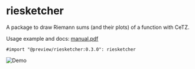 # riesketcher

A package to draw Riemann sums (and their plots) of a function with CeTZ.

Usage example and docs: [manual.pdf](https://github.com/ThatOneCalculator/riesketcher/blob/main/manual.pdf)

```typst
#import "@preview/riesketcher:0.3.0": riesketcher
```

![Demo](https://github.com/ThatOneCalculator/riesketcher/assets/44733677/4f87b750-e4be-4698-b650-74f4fe56789d)
